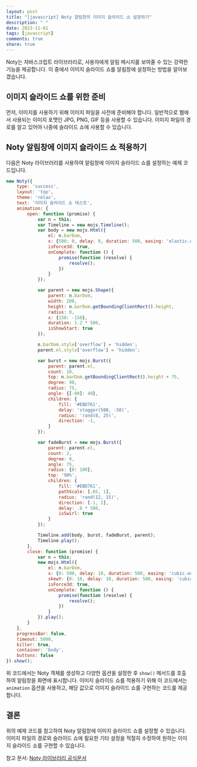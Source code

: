 ```yaml
---
layout: post
title: "[javascript] Noty 알림창의 이미지 슬라이드 쇼 설정하기"
description: " "
date: 2023-11-01
tags: [javascript]
comments: true
share: true
---
```


Noty는 자바스크립트 라이브러리로, 사용자에게 알림 메시지를 보여줄 수 있는 강력한 기능을 제공합니다. 이 중에서 이미지 슬라이드 쇼를 알림창에 설정하는 방법을 알아보겠습니다.

## 이미지 슬라이드 쇼를 위한 준비

먼저, 이미지를 사용하기 위해 이미지 파일을 사전에 준비해야 합니다. 일반적으로 웹에서 사용되는 이미지 포맷인 JPG, PNG, GIF 등을 사용할 수 있습니다. 이미지 파일의 경로를 알고 있어야 나중에 슬라이드 쇼에 사용할 수 있습니다.

## Noty 알림창에 이미지 슬라이드 쇼 적용하기

다음은 Noty 라이브러리를 사용하여 알림창에 이미지 슬라이드 쇼를 설정하는 예제 코드입니다.

```javascript
new Noty({
    type: 'success',
    layout: 'top',
    theme: 'relax',
    text: '이미지 슬라이드 쇼 테스트',
    animation: {
        open: function (promise) {
            var n = this;
            var Timeline = new mojs.Timeline();
            var body = new mojs.Html({
                el: n.barDom,
                x: {500: 0, delay: 0, duration: 500, easing: 'elastic.out'},
                isForce3d: true,
                onComplete: function () {
                    promise(function (resolve) {
                        resolve();
                    })
                }
            });

            var parent = new mojs.Shape({
                parent: n.barDom,
                width: 200,
                height: n.barDom.getBoundingClientRect().height,
                radius: 0,
                x: {150: -150},
                duration: 1.2 * 500,
                isShowStart: true
            });

            n.barDom.style['overflow'] = 'hidden';
            parent.el.style['overflow'] = 'hidden';

            var burst = new mojs.Burst({
                parent: parent.el,
                count: 10,
                top: n.barDom.getBoundingClientRect().height + 75,
                degree: 90,
                radius: 75,
                angle: {[-90]: 40},
                children: {
                    fill: '#EBD761',
                    delay: 'stagger(500, -50)',
                    radius: 'rand(8, 25)',
                    direction: -1,
                }
            });

            var fadeBurst = new mojs.Burst({
                parent: parent.el,
                count: 2,
                degree: 0,
                angle: 75,
                radius: {0: 100},
                top: '90%',
                children: {
                    fill: '#EBD761',
                    pathScale: [.65, 1],
                    radius: 'rand(12, 15)',
                    direction: [-1, 1],
                    delay: .8 * 500,
                    isSwirl: true
                }
            });

            Timeline.add(body, burst, fadeBurst, parent);
            Timeline.play();
        },
        close: function (promise) {
            var n = this;
            new mojs.Html({
                el: n.barDom,
                x: {0: 500, delay: 10, duration: 500, easing: 'cubic.out'},
                skewY: {0: 10, delay: 10, duration: 500, easing: 'cubic.out'},
                isForce3d: true,
                onComplete: function () {
                    promise(function (resolve) {
                        resolve();
                    })
                }
            }).play();
        }
    },
    progressBar: false,
    timeout: 5000,
    killer: true,
    container: 'body',
    buttons: false
}).show();
```

위 코드에서는 Noty 객체를 생성하고 다양한 옵션을 설정한 후 `show()` 메서드를 호출하여 알림창을 화면에 표시합니다. 이미지 슬라이드 쇼를 적용하기 위해 이 코드에서는 `animation` 옵션을 사용하고, 해당 값으로 이미지 슬라이드 쇼를 구현하는 코드를 제공합니다.

## 결론

위의 예제 코드를 참고하여 Noty 알림창에 이미지 슬라이드 쇼를 설정할 수 있습니다. 이미지 파일의 경로와 슬라이드 쇼에 필요한 기타 설정을 적절히 수정하여 원하는 이미지 슬라이드 쇼를 구현할 수 있습니다.

참고 문서: [Noty 라이브러리 공식문서](https://ned.im/noty/)